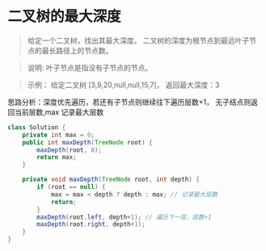 ﻿# 二叉树的最大深度
>给定一个二叉树，找出其最大深度。
>二叉树的深度为根节点到最远叶子节点的最长路径上的节点数。

>说明: 叶子节点是指没有子节点的节点。

>示例：
给定二叉树 [3,9,20,null,null,15,7]，
返回最大深度：3

思路分析：深度优先遍历，若还有子节点则继续往下遍历层数+1， 无子结点则返回当前层数,max 记录最大层数
```java
class Solution {
    private int max = 0;
    public int maxDepth(TreeNode root) {
        maxDepth(root, 0);
        return max;
    }

    private void maxDepth(TreeNode root, int depth) {
        if (root == null) {
            max = max < depth ? depth : max; // 记录最大层数
            return;
        }
        maxDepth(root.left, depth+1); // 遍历下一层，层数+1
        maxDepth(root.right, depth+1);
    }
}
```

